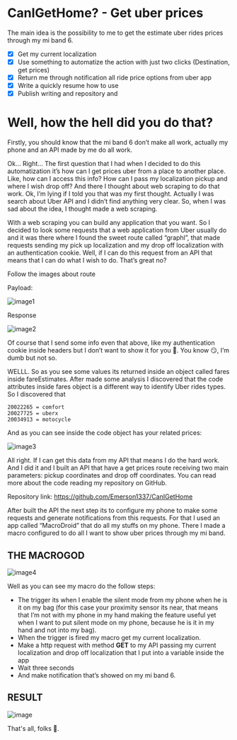 # CanIGetHome? - Get uber prices

The main idea is the possibility to me to get the estimate uber rides prices through my mi band 6.

- [x]  Get my current localization
- [x]  Use something to automatize the action with just two clicks (Destination, get prices)
- [x]  Return me through notification all ride price options from uber app
- [x]  Write a quickly resume how to use
- [x]  Publish writing and repository and

# **Well**, **how the hell did you do that**?

Firstly, you should know that the mi band 6 don’t make all work, actually my phone and an API made by me do all work.

Ok… Right… The first question that I had when I decided to do this automatization it’s how can I get prices uber from a place to another place. Like, how can I access this info? How can I pass my localization pickup and where I wish drop off? And there I thought about web scraping to do that work. Ok, I’m lying if I told you that was my first thought. Actually I was search about Uber API and I didn’t find anything very clear. So, when I was sad about the idea, I thought made a web scraping.

With a web scraping you can build any application that you want. So I decided to look some requests that a web application from Uber usually do and it was there where I found the sweet route called “graphl”, that made requests sending my pick up localization  and my drop off localization with an authentication cookie. Well, if I can do this request from an API that means that I can do what I wish to do. That’s great no?

Follow the images about route

Payload:

![image1](https://user-images.githubusercontent.com/58860863/174215464-edb54c72-00da-42c8-bce9-8cb9d8eb4bc1.png)

Response

![image2](https://user-images.githubusercontent.com/58860863/174215492-8a7ac7ac-73e0-47fd-b05f-af75974e97b6.png)

Of course that I send some info even that above, like my authentication cookie inside headers but I don’t want to show it for you 🥵. You  know 😏, I’m dumb but not so.

WELLL. So as you see some values its returned inside an object called fares inside fareEstimates. After made some analysis I discovered that the code attributes inside fares object is a different way to identify Uber rides types. So I discovered that 

```
20022265 = comfort
20027725 = uberx
20034913 = motocycle
```

And as you can see inside the code object has your related prices:

![image3](https://user-images.githubusercontent.com/58860863/174215528-b3516158-c98e-4fc7-967c-a252ad0a2fee.png)

All right. If I can get this data from my API that means I do the hard work. And I did it and I built an API that have a get prices route receiving two main parameters: pickup coordinates and drop off coordinates. You can read more about the code reading my repository on GitHub. 

Repository link: https://github.com/Emerson1337/CanIGetHome

After built the API the next step its to configure my phone to make some requests and generate notifications from this requests. For that I used an app called “MacroDroid” that do all my stuffs on my phone. There I made a macro configured to do all I want to show uber prices through my mi band.

## **THE MACROGOD**

![image4](https://user-images.githubusercontent.com/58860863/174215541-7a1064cc-f805-44de-8df5-2441a7ea30af.png)

Well as you can see my macro do the follow steps:

- The trigger its when I enable the silent mode from my phone when he is it on my bag (for this case your proximity sensor its near, that means that I’m not with my phone in my hand making the feature useful yet when I want to put silent mode on my phone, because he is it in my hand and not into my bag).
- When the trigger is fired my macro get my current localization.
- Make a http request with method **GET** to my API passing my current localization and drop off localization that I put into a variable inside the app
- Wait three seconds
- And make notification that’s showed on my mi band 6.

## **RESULT**

![image](https://user-images.githubusercontent.com/58860863/174217064-7388052c-67a2-462a-b2af-7b20e099f55c.png)

That's all, folks 🐷.
